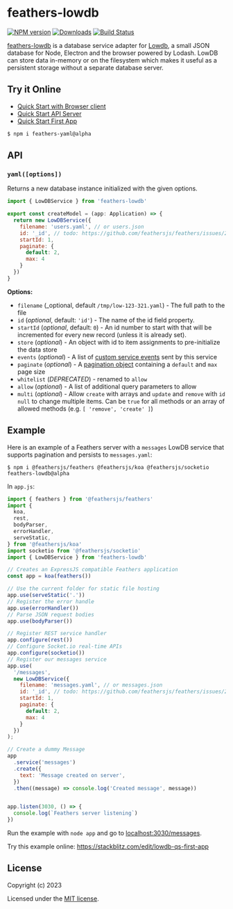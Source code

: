 # feathers-lowdb

[![NPM version][npm-image]][npm-url]
[![Downloads][downloads-image]][downloads-url]
[![Build Status][build-image]][repo-url]

[feathers-lowdb](repo-url) is a database service adapter for [Lowdb][lowdb-repo], a small JSON database for Node, Electron and the browser powered by Lodash. LowDB can store data in-memory or on the filesystem which makes it useful as a persistent storage without a separate database server.

## Try it Online 

- [Quick Start with Browser client](https://stackblitz.com/edit/lowdb-qs-browser)
- [Quick Start API Server](https://stackblitz.com/edit/lowdb-qs-api)
- [Quick Start First App](https://stackblitz.com/edit/lowdb-qs-first-app)


```bash
$ npm i feathers-yaml@alpha
```

## API

### `yaml([options])`

Returns a new database instance initialized with the given options.

```js
import { LowDBService } from 'feathers-lowdb'

export const createModel = (app: Application) => {
  return new LowDBService({
    filename: 'users.yaml', // or users.json
    id: '_id', // todo: https://github.com/feathersjs/feathers/issues/2839
    startId: 1,
    paginate: {
      default: 2,
      max: 4
    }
  })
}
```

**Options:**

- `filename` (_optional, default `/tmp/low-123-321.yaml`) - The full path to the file
- `id` (_optional_, default: `'id'`) - The name of the id field property.
- `startId` (_optional_, default: `0`) - An id number to start with that will be incremented for every new record (unless it is already set).
- `store` (_optional_) - An object with id to item assignments to pre-initialize the data store
- `events` (_optional_) - A list of [custom service events](https://docs.feathersjs.com/api/events.html#custom-events) sent by this service
- `paginate` (_optional_) - A [pagination object](https://docs.feathersjs.com/api/databases/common.html#pagination) containing a `default` and `max` page size
- `whitelist` (_DEPRECATED_) - renamed to `allow`
- `allow` (_optional_) - A list of additional query parameters to allow
- `multi` (_optional_) - Allow `create` with arrays and `update` and `remove` with `id` `null` to change multiple items. Can be `true` for all methods or an array of allowed methods (e.g. `[ 'remove', 'create' ]`)

## Example

Here is an example of a Feathers server with a `messages` LowDB service that supports pagination and persists to `messages.yaml`:

```
$ npm i @feathersjs/feathers @feathersjs/koa @feathersjs/socketio feathers-lowdb@alpha
```

In `app.js`:

```js
import { feathers } from '@feathersjs/feathers'
import {
  koa,
  rest,
  bodyParser,
  errorHandler,
  serveStatic,
} from '@feathersjs/koa'
import socketio from '@feathersjs/socketio'
import { LowDBService } from 'feathers-lowdb'

// Creates an ExpressJS compatible Feathers application
const app = koa(feathers())

// Use the current folder for static file hosting
app.use(serveStatic('.'))
// Register the error handle
app.use(errorHandler())
// Parse JSON request bodies
app.use(bodyParser())

// Register REST service handler
app.configure(rest())
// Configure Socket.io real-time APIs
app.configure(socketio())
// Register our messages service
app.use(
  '/messages',
  new LowDBService({
    filename: 'messages.yaml', // or messages.json
    id: '_id', // todo: https://github.com/feathersjs/feathers/issues/2839
    startId: 1,
    paginate: {
      default: 2,
      max: 4
    }
  })
);

// Create a dummy Message
app
  .service('messages')
  .create({
    text: 'Message created on server',
  })
  .then((message) => console.log('Created message', message))


app.listen(3030, () => {
  console.log(`Feathers server listening`)
})
```

Run the example with `node app` and go to [localhost:3030/messages](http://localhost:3030/messages).

Try this example online: https://stackblitz.com/edit/lowdb-qs-first-app

## License

Copyright (c) 2023

Licensed under the [MIT license](LICENSE).

[npm-image]: https://img.shields.io/npm/v/feathers-lowdb.svg?style=flat-square
[npm-url]: https://npmjs.org/package/feathers-lowdb
[downloads-image]: http://img.shields.io/npm/dm/feathers-lowdb.svg?style=flat-square
[downloads-url]: https://npmjs.org/package/feathers-lowdb
[build-image]: https://github.com/lwhiteley/feathers-lowdb/workflows/test-lib/badge.svg
[repo-url]: https://github.com/lwhiteley/feathers-lowdb
[lowdb-repo]: https://github.com/typicode/lowdb
